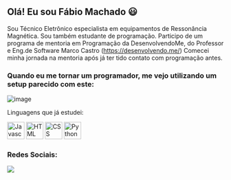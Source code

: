 ## Olá! Eu sou Fábio Machado 😃
Sou Técnico Eletrônico especialista em equipamentos de Ressonância Magnética.
Sou também estudante de programação.
Participo de um programa de mentoria em Programação da DesenvolvendoMe, do Professor e Eng.de Software Marco Castro (https://desenvolvendo.me/)
Comecei minha jornada na mentoria após já ter tido contato com programação antes.

<h3>Quando eu me tornar um programador, me vejo utilizando um setup parecido com este:</h3>

![image](https://github.com/fqmachado/fqmachado/assets/115643087/613f0f68-7941-4260-b068-bfe4969bd60d)

Linguagens que já estudei:
<div>
            <img title="Javascript" height="40" width="40" src="https://cdn.jsdelivr.net/gh/devicons/devicon@latest/icons/javascript/javascript-original.svg" />
            <img title="HTML" height="40" width="40" src="https://cdn.jsdelivr.net/gh/devicons/devicon@latest/icons/html5/html5-original.svg" />
            <img title="CSS" height="40" width="40" src="https://cdn.jsdelivr.net/gh/devicons/devicon@latest/icons/css3/css3-original.svg" />      
            <img title="Python" height="40" width="40" src="https://cdn.jsdelivr.net/gh/devicons/devicon@latest/icons/python/python-original.svg" />
           
</div>

<div>
            <h3>Redes Sociais:</h3>
            <a href="https://www.linkedin.com/in/fabio-machado-mri2839994a/" target="_blank"><img src="https://img.shields.io/badge/LinkedIn-0077B5?style=for-the-badge&logo=linkedin&logoColor=white" target="_blank"></a>       
</div>
            
<!--
**fqmachado/fqmachado** is a ✨ _special_ ✨ repository because its `README.md` (this file) appears on your GitHub profile.

Here are some ideas to get you started:

- 🔭 I’m currently working on ...
- 🌱 I’m currently learning ...
- 👯 I’m looking to collaborate on ...
- 🤔 I’m looking for help with ...
- 💬 Ask me about ...
- 📫 How to reach me: ...
- 😄 Pronouns: ...
- ⚡ Fun fact: ...
-->
